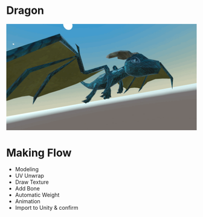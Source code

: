 # Dragon

![alt tag](./animation.gif)

# Making Flow

* Modeling
* UV Unwrap
* Draw Texture
* Add Bone
* Automatic Weight
* Animation
* Import to Unity & confirm